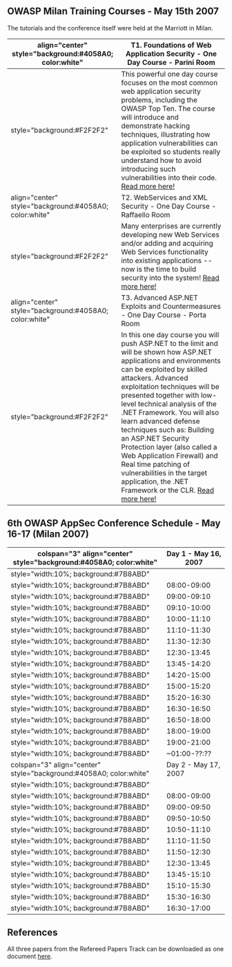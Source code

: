 ## OWASP Milan Training Courses - May 15th 2007

The tutorials and the conference itself were held at the Marriott in
Milan.

| align="center" style="background:\#4058A0; color:white" | T1. Foundations of Web Application Security - One Day Course - Parini Room                                                                                                                                                                                                                                                                                                                                                                                                                                                                                                                                             |
| ------------------------------------------------------- | ---------------------------------------------------------------------------------------------------------------------------------------------------------------------------------------------------------------------------------------------------------------------------------------------------------------------------------------------------------------------------------------------------------------------------------------------------------------------------------------------------------------------------------------------------------------------------------------------------------------------- |
| style="background:\#F2F2F2"                             | This powerful one day course focuses on the most common web application security problems, including the OWASP Top Ten. The course will introduce and demonstrate hacking techniques, illustrating how application vulnerabilities can be exploited so students really understand how to avoid introducing such vulnerabilities into their code. [Read more here\!](6th_OWASP_AppSec_Conference_-_Italy_2007/Training "wikilink")                                                                                                                                                                                      |
| align="center" style="background:\#4058A0; color:white" | T2. WebServices and XML Security - One Day Course - Raffaello Room                                                                                                                                                                                                                                                                                                                                                                                                                                                                                                                                                     |
| style="background:\#F2F2F2"                             | Many enterprises are currently developing new Web Services and/or adding and acquiring Web Services functionality into existing applications -- now is the time to build security into the system\! [Read more here\!](6th_OWASP_AppSec_Conference_-_Italy_2007/Training "wikilink")                                                                                                                                                                                                                                                                                                                                   |
| align="center" style="background:\#4058A0; color:white" | T3. Advanced ASP.NET Exploits and Countermeasures - One Day Course - Porta Room                                                                                                                                                                                                                                                                                                                                                                                                                                                                                                                                        |
| style="background:\#F2F2F2"                             | In this one day course you will push ASP.NET to the limit and will be shown how ASP.NET applications and environments can be exploited by skilled attackers. Advanced exploitation techniques will be presented together with low-level technical analysis of the .NET Framework. You will also learn advanced defense techniques such as: Building an ASP.NET Security Protection layer (also called a Web Application Firewall) and Real time patching of vulnerabilities in the target application, the .NET Framework or the CLR. [Read more here\!](6th_OWASP_AppSec_Conference_-_Italy_2007/Training "wikilink") |

## 6th OWASP AppSec Conference Schedule - May 16-17 (Milan 2007)

| colspan="3" align="center" style="background:\#4058A0; color:white" | Day 1 - May 16, 2007 |
| ------------------------------------------------------------------- | -------------------- |
| style="width:10%; background:\#7B8ABD"                              |                      |
| style="width:10%; background:\#7B8ABD"                              | 08:00-09:00          |
| style="width:10%; background:\#7B8ABD"                              | 09:00-09:10          |
| style="width:10%; background:\#7B8ABD"                              | 09:10-10:00          |
| style="width:10%; background:\#7B8ABD"                              | 10:00-11:10          |
| style="width:10%; background:\#7B8ABD"                              | 11:10-11:30          |
| style="width:10%; background:\#7B8ABD"                              | 11:30-12:30          |
| style="width:10%; background:\#7B8ABD"                              | 12:30-13:45          |
| style="width:10%; background:\#7B8ABD"                              | 13:45-14:20          |
| style="width:10%; background:\#7B8ABD"                              | 14:20-15:00          |
| style="width:10%; background:\#7B8ABD"                              | 15:00-15:20          |
| style="width:10%; background:\#7B8ABD"                              | 15:20-16:30          |
| style="width:10%; background:\#7B8ABD"                              | 16:30-16:50          |
| style="width:10%; background:\#7B8ABD"                              | 16:50-18:00          |
| style="width:10%; background:\#7B8ABD"                              | 18:00-19:00          |
| style="width:10%; background:\#7B8ABD"                              | 19:00-21:00          |
| style="width:10%; background:\#7B8ABD"                              | \~01:00-??:??        |
| colspan="3" align="center" style="background:\#4058A0; color:white" | Day 2 - May 17, 2007 |
| style="width:10%; background:\#7B8ABD"                              |                      |
| style="width:10%; background:\#7B8ABD"                              | 08:00-09:00          |
| style="width:10%; background:\#7B8ABD"                              | 09:00-09:50          |
| style="width:10%; background:\#7B8ABD"                              | 09:50-10:50          |
| style="width:10%; background:\#7B8ABD"                              | 10:50-11:10          |
| style="width:10%; background:\#7B8ABD"                              | 11:10-11:50          |
| style="width:10%; background:\#7B8ABD"                              | 11:50-12:30          |
| style="width:10%; background:\#7B8ABD"                              | 12:30-13:45          |
| style="width:10%; background:\#7B8ABD"                              | 13:45-15:10          |
| style="width:10%; background:\#7B8ABD"                              | 15:10-15:30          |
| style="width:10%; background:\#7B8ABD"                              | 15:30-16:30          |
| style="width:10%; background:\#7B8ABD"                              | 16:30-17:00          |

## References

All three papers from the Refereed Papers Track can be downloaded as one
document [here](https://www.owasp.org/index.php/Image:ItalyPapers.zip).